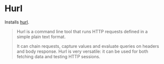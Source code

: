 # Hurl

Installs [hurl](https://hurl.dev/).

> Hurl is a command line tool that runs HTTP requests defined in a simple plain text format.
>
> It can chain requests, capture values and evaluate queries on headers and body response. Hurl is very versatile: it can be used for both fetching data and testing HTTP sessions.

